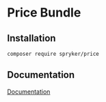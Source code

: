 # Price Bundle

## Installation

```
composer require spryker/price
```

## Documentation

[Documentation](https://spryker.github.io)
